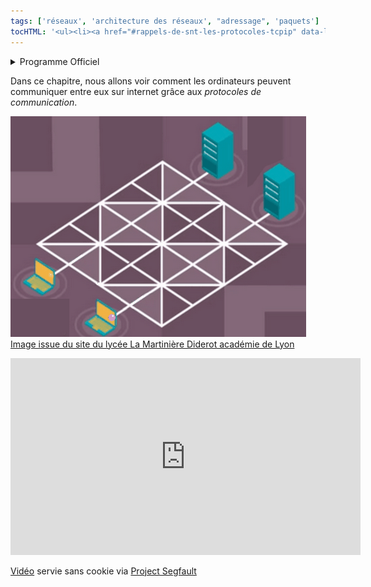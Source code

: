 ```yaml
---
tags: ['réseaux', 'architecture des réseaux', "adressage", 'paquets']
tocHTML: '<ul><li><a href="#rappels-de-snt-les-protocoles-tcpip" data-localhref="true">Rappels de SNT: Les protocoles TCP/IP</a></li><li><a href="#structures-des-réseaux" data-localhref="true">Structures des réseaux</a></li><li><a href="#le-modèle-en-couche-osi" data-localhref="true">Le modèle en couche OSI</a></li><ul><li><a href="#encapsulation-des-données" data-localhref="true">Encapsulation des données</a></li><li><a href="#la-couche-application" data-localhref="true">La couche application</a></li><li><a href="#la-couche-transport" data-localhref="true">La couche transport</a></li><li><a href="#la-couche-réseauinternet" data-localhref="true">La couche réseau/internet</a></li><li><a href="#la-couche-liaison" data-localhref="true">La couche liaison</a></li></ul><li><a href="#le-protocole-du-bit-alterné" data-localhref="true">Le protocole du bit alterné</a></li><ul><li><a href="#fonctionnement" data-localhref="true">Fonctionnement</a></li><li><a href="#illustrations" data-localhref="true">Illustrations</a></li></ul></ul>'
---
```






<details class="programme"><summary>Programme Officiel</summary>
<table class="table table-bordered table-hover">
<thead class="table-warning">
<tr class="header">
<th>Contenus</th>
<th>Capacités attendues</th>
<th>Commentaires</th>
</tr>
</thead>
<tbody>
<tr class="odd">
<td><p>Transmission de données dans un réseau</p>
<p>Protocoles de communication</p>
<p>Architecture d’un réseau</p></td>
<td><p>Mettre en évidence l’intérêt du découpage des données en paquets et de leur encapsulation.</p>
<p>Dérouler le fonctionnement d’un protocole simple de récupération de perte de paquets(bit alterné).</p>
<p>Simuler ou mettre en œuvre un réseau.</p></td>
<td><p>Le protocole peut être expliqué et simulé en mode débranché.</p>
<p>Le lien est fait avec ce qui a été vu en classe de seconde sur le protocole TCP/IP.</p>
<p>Le rôle des différents constituants du réseau local de l’établissement est présenté.</p></td>
</tr>
</tbody>
</table>
<a class="lien-programme" href="../programme/">Lien vers le programme complet</a></details>

<div class="intro quarto-layout-panel">
<div class="quarto-layout-row quarto-layout-valign-top">
<div class="quarto-layout-cell" style="flex-basis: 50.0%;justify-content: center;">
<p>Dans ce chapitre, nous allons voir comment les ordinateurs peuvent communiquer entre eux sur internet grâce aux <em>protocoles de communication</em>.</p>
</div>
<div class="quarto-layout-cell" style="flex-basis: 50.0%;justify-content: center;">
<p><img src="./img/multiplex4.gif" class="img-fluid" alt="Découpage en paquets"><a href="http://portail.lyc-la-martiniere-diderot.ac-lyon.fr/srv1/co/decoupage_paquets.html" class="cite-source">Image issue du site du lycée La Martinière Diderot académie de Lyon</a></p>
</div>
</div>
</div>
<p></p><div class="yt-embend"><div><iframe width="560" height="315" src="https://invidious.projectsegfau.lt/embed/dCknqcjcItU" title="YouTube video player" frameborder="0" allow="accelerometer; autoplay; clipboard-write; encrypted-media; gyroscope; picture-in-picture" allowfullscreen=""></iframe><p><a href="https://www.youtube.com/watch?v=dCknqcjcItU">Vidéo</a> servie sans cookie via <a href="https://projectsegfau.lt/">Project Segfault</a></p></div></div><p></p>
<!--

Nous utiliserons des ressources du cours
[ICN](https://www.youtube.com/playlist?list=PLWvGMqXvyJAOaI2Zf9dqa0b5SQWQ6Z9kr) proposées par le
site <https://pixees.fr/>.


 Bonne vidéo Monsiur techno: CC-BY-SA _0thnFumSdA -->
<h2 id="rappels-de-snt-les-protocoles-tcpip" class="anchored">Rappels de SNT: Les protocoles TCP/IP</h2>
<blockquote class="blockquote">
<p>Afin de transmettre un message d’une machine à une autre sur un réseau, celui-ci est découpé en plusieurs paquets transmis séparément. <a href="https://fr.wikipedia.org/wiki/Paquet_(r%C3%A9seau)" class="cite-source">Article paquet sur Wikipédia</a></p>
</blockquote>
<p>On a vu en <a href="/2gt/snt/1-internet/2-les-protocoles-dinternet">seconde</a> les deux protocoles fondamentaux d’internet:</p>
<ul>
<li>Le protocole <strong>IP</strong>: qui permet d’attribuer à chaque machine une adresse IP unique pour l’identifier sur le réseau.</li>
<li>Le protocole <strong>TCP</strong>: qui permet d’assurer la communication de l’information en la découpant en paquets, et en s’assurant que tous les paquets sont reçus et conformes à l’information envoyée.</li>
</ul>
<p>Chaque protocole ajoute des <em>en-têtes</em> aux paquets, sortes d’enveloppes cachant le contenu des paquets et permettant de leur ajouter des métadonnées.</p>
<div class="example">
<p>Voici par exemple la structure d’un paquet ipV6 avec ses en-têtes.</p>
<p><wc-wikimage title="IPv6_header_rv1.svg" caption="En-tête IPv6"></wc-wikimage></p>
</div>
<h2 id="structures-des-réseaux" class="anchored">Structures des réseaux</h2>
<p></p><div class="yt-embend"><div><iframe width="560" height="315" src="https://invidious.projectsegfau.lt/embed/NMY-N6kl6CI" title="YouTube video player" frameborder="0" allow="accelerometer; autoplay; clipboard-write; encrypted-media; gyroscope; picture-in-picture" allowfullscreen=""></iframe><p><a href="https://www.youtube.com/watch?v=NMY-N6kl6CI">Vidéo</a> servie sans cookie via <a href="https://projectsegfau.lt/">Project Segfault</a></p></div></div><p></p>
<details class="appli"><summary>&nbsp;</summary>
<ol type="1">
<li><p>Représenter des structures de réseaux en anneau et en bus et expliquer l’intérêt de ce type de structures.</p></li>
<li><p>Pourquoi les transmissions sont-elles effectuées par paquets sur un réseau?</p></li>
<li><p>Quel est l’élément central d’un réseau local?</p></li>
<li><p>Quel est le protocole qui permet d’identifier toutes les machines sur internet? Pourquoi en existe-t-il deux versions?</p></li>
<li><p>Qu’est-ce qu’un routeur? Comment fonctionne-t-il?</p></li>
<li><p>Mettre dans l’ordre les opérations suivantes lors d’une requête à serveur web depuis un navigateur sur un ordinateur à la maison. Certaines étapes manquent (par exemple d’autres recherches dans les tables de routage), on les ignore pour simplifier. L’ordinateur obtient l’IP du serveur par le protocole DNS.</p>
<ul>
<li>Le serveur envoie la réponse à la requête.</li>
<li>La box transmet les paquets vers le serveur.</li>
<li>Le serveur traite la requête.</li>
<li>La box cherche l’IP du serveur dans sa table de routage.</li>
<li>L’ordinateur envoie un paquet de requête sur le réseau.</li>
<li>La box transmet la réponse vers l’ordinateur.</li>
</ul></li>
</ol>
</details>

<h2 id="le-modèle-en-couche-osi" class="anchored">Le modèle en couche OSI</h2>
<p>Le modèle OSI (<em>Open System Interconnection</em>) est un modèle en couche dans lequel chaque couche a un rôle particulier dans la communication.</p>
<p>Il contient 7 couches alors que le modèle TCP/IP vu en seconde n’en contient que 4.</p>
<p><wc-wikimage title="Comparaison_des_mod%C3%A8les_OSI_et_TCP_IP.png" caption="Comparaison des modèles OSI et TCP IP"></wc-wikimage></p>
<h3 id="encapsulation-des-données" class="anchored">Encapsulation des données</h3>
<p>Lorsque la couche application envoie les données aux couches inférieures, elle y ajoute des métadonnées appelées «en-tête» ou «en-queue» destinées à la couche application de l’autre machine distante.</p>
<p>Chaque couche ajoute ses propres en-têtes à l’émission lorsque les données de l’application descendent les couches. Et ainsi <strong>la trame</strong> d’informations circulant sur la couche liaison est “surchargée des métadonnées” de chacune des couches supérieures.</p>
<p><a title="JackPotte / CC BY-SA (https://creativecommons.org/licenses/by-sa/3.0)" href="https://commons.wikimedia.org/wiki/File:UDP_encapsulation-fr.png"><img class="center" width="512" alt="UDP encapsulation-fr" src="https://upload.wikimedia.org/wikipedia/commons/d/de/UDP_encapsulation-fr.png"></a></p>
<p>À la réception, chaque couche récupère et détache les métadonnées qui lui sont destinées et transmet le message sans ces métadonnées à la couche supérieure.</p>
<h3 id="la-couche-application" class="anchored">La couche application</h3>
<p>Les applications:</p>
<ul>
<li>web(HTTP) échangent des pages web, des données de formulaire, de session…</li>
<li>mail(SMTP) échangent des emails, les stockent, permettent leur lecture…</li>
<li>SSH, FTP, …</li>
</ul>
<h3 id="la-couche-transport" class="anchored">La couche transport</h3>
<p>On découpe le message en segments et on y ajoute un numéro de port qui correspond à l’application qui l’utilise:</p>
<ul>
<li>HTTP: 80</li>
<li>HTTPS: 443</li>
<li>SMTP: 25</li>
</ul>
<p>L’état de la connexion est vérifié, si tous les segments sont bien reçus et conformes grâce au calcul d’une <a href="https://fr.wikipedia.org/wiki/Somme_de_contr%C3%B4le">somme de contrôle</a>.</p>
<p>La couche transport propose deux principaux protocoles pour le transfert de données vers une machine distante:</p>
<ul>
<li>le protocole <strong>TCP</strong>(Transmission Control Protocol) pour un transfert connecté et fiable,</li>
<li>le protocole <strong>UDP</strong>(User Datagram Protocol) pour un transfert déconnecté et non fiable.</li>
</ul>
<p>Chaque protocole est utilisé dans des applications différentes: temps réel pour l’UDP, non-temps réel, mais sensible à la perte au réordonnancement pour le TCP.</p>
<h3 id="la-couche-réseauinternet" class="anchored">La couche réseau/internet</h3>
<p>On ajoute les adresses IP de la source et du destinataire, la longueur du paquet, sa durée de vie pour former ce que l’on appelle un <em>paquet IP</em>.</p>
<h3 id="la-couche-liaison" class="anchored">La couche liaison</h3>
<p>Le paquet et encapsulé dans une trame qui contient l’adresse unique de la machine dans le réseau local.</p>
<p>Puis la trame va transiter à travers le réseau physique: Ondes radio, fibre optique, câbles RJ45… jusqu’à atteindre le réseau local de la machine destinataire ou chaque couche va utiliser les en-têtes fournis par la même couche que la machine source.</p>
<h2 id="le-protocole-du-bit-alterné" class="anchored">Le protocole du bit alterné</h2>
<p>Le protocole du bit alterné est un protocole de réseau simple fonctionnant au niveau de la couche liaison de données (couche OSI 2) qui retransmet les messages perdus ou corrompus.</p>
<p>Il était utilisé dans le réseau <a href="https://fr.wikipedia.org/wiki/ARPANET">ARPANET</a>, l’ancêtre d’internet.</p>
<h3 id="fonctionnement" class="anchored">Fonctionnement</h3>
<p>Alice veut envoyer à Bob un message M, qu’elle a prédécoupé en sous-messages M0, M1, M2,…</p>
<p>Nous sommes à la couche 2, on souhaite une solution légère qui assure que tous les paquets sont reçus dans l’ordre(pas comme en TCP couche 4).</p>
<p>On va simplement utiliser un en-tête à un bit.</p>
<p>Lorsque Alice envoie un message, elle le renvoie en continu, avec le même <em>bit d’en-tête</em>, jusqu’à ce qu’il reçoive un accusé de réception de B contenant le même <em>bit d’en-tête</em>. Lorsque cela se produit, A inverse le <em>bit d’en-tête</em> et commence à transmettre le message suivant.</p>
<p>Lorsque Bob reçoit un message qui n’est pas corrompu et a le <em>bit d’en-tête</em> 0, il commence à envoyer <code>ACK0</code> (Accusé de réception de 0 <em>aknowledgement</em> en anglais) et continue à le faire jusqu’à ce qu’il reçoive un message valide avec le numéro 1. Puis il commence à envoyer <code>ACK1</code>, etc.</p>
<p>Cela signifie qu’Alice peut toujours recevoir <code>ACK0</code> alors qu’elle transmet déjà des messages avec le <em>bit d’en-tête</em> un. (Et vice versa.) Elle traite ces messages comme des codes d’acquittement négatif (NAK). Le comportement le plus simple est de les ignorer tous et de continuer à transmettre.</p>
<p><a href="https://en.wikipedia.org/wiki/Alternating_bit_protocol" class="cite-source">Article Alternating bit protocol sur Wikipédia anglais</a></p>
<h3 id="illustrations" class="anchored">Illustrations</h3>
<p><strong>Cas où le sous-message est perdu</strong></p>
<p><img src="./img/alt2_1.png" class="img-fluid"></p>
<p><strong>Cas où le ACK est perdu</strong></p>
<p><img src="./img/alt1_1.png" class="img-fluid"></p>
<p>Le protocole a bien détecté le doublon du sous-message M1.</p>
<p><strong>Cas où un sous-message est en retard</strong></p>
<p><img src="./img/alt3_1.png" class="img-fluid"></p>
<p>Le protocole a bien détecté le doublon du sous-message M1… <em>mais que se passerait-il si notre premier sous-message M1 était encore plus en retard ?</em></p>
<p><a href="http://portail.lyc-la-martiniere-diderot.ac-lyon.fr/srv1/co/bit_alterne.html" class="cite-source">Site du lycée La Martinière Diderot académie de Lyon</a></p>

